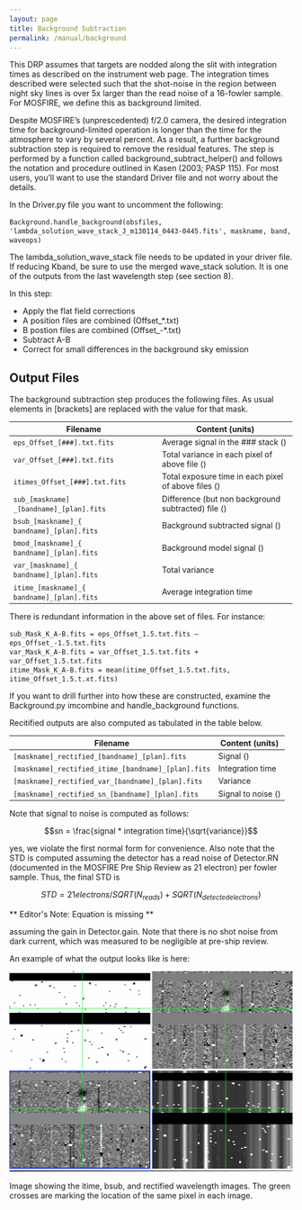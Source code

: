 ```yaml
---
layout: page
title: Background Subtraction
permalink: /manual/background
---
```


This DRP assumes that targets are nodded along the slit with integration times as described on the instrument web page. The integration times described were selected such that the shot-noise in the region between night sky lines is over 5x larger than the read noise of a 16-fowler sample. For MOSFIRE, we define this as background limited.

Despite MOSFIRE’s (unprescedented) f/2.0 camera, the desired integration time for background-limited operation is longer than the time for the atmosphere to vary by several percent. As a result, a further background subtraction step is required to remove the residual features. The step is performed by a function called background_subtract_helper() and follows the notation and procedure outlined in Kasen (2003; PASP 115). For most users, you’ll want to use the standard Driver file and not worry about the details. 

In the Driver.py file you want to uncomment the following:

    Background.handle_background(obsfiles, 'lambda_solution_wave_stack_J_m130114_0443-0445.fits', maskname, band, waveops)

The lambda_solution_wave_stack file needs to be updated in your driver file. If reducing Kband, be sure to use the merged wave_stack solution. It is one of the outputs from the last wavelength step (see section 8).

In this step:

* Apply the flat field corrections 
* A position files are combined (Offset_*.txt)
* B postion files are combined (Offset_-*.txt)
* Subtract A-B
* Correct for small differences in the background sky emission

## Output Files

The background subtraction step produces the following files. As usual elements in [brackets] are replaced with the value for that mask.

| Filename                         | Content (units)                                                             |
|----------------------------------|-----------------------------------------------------------------------------|
| `eps_Offset_[###].txt.fits` | Average signal in the ### stack ()            |
| `var_Offset_[###].txt.fits` | Total variance in each pixel of above file () |
| `itimes_Offset_[###].txt.fits` | Total exposure time in each pixel of above files () |
| `sub_[maskname] _[bandname]_[plan].fits` | Difference (but non background subtracted) file () |
| `bsub_[maskname]_{ bandname]_[plan].fits` | Background subtracted signal () |
| `bmod_[maskname]_{ bandname]_[plan].fits` | Background model signal () |
| `var_[maskname]_{ bandname]_[plan].fits` | Total variance |
| `itime_[maskname]_{ bandname]_[plan].fits` | Average integration time |

There is redundant information in the above set of files. For instance:

    sub_Mask_K_A-B.fits = eps_Offset_1.5.txt.fits – eps_Offset_-1.5.txt.fits
    var_Mask_K_A-B.fits = var_Offset_1.5.txt.fits + var_Offset_1.5.txt.fits
    itime_Mask_K_A-B.fits = mean(itime_Offset_1.5.txt.fits, itime_Offset_1.5.t.xt.fits)

If you want to drill further into how these are constructed, examine the Background.py imcombine and handle_background functions.

Recitified outputs are also computed as tabulated in the table below.

| Filename                         | Content (units)                                                             |
|----------------------------------|-----------------------------------------------------------------------------|
| `[maskname]_rectified_[bandname]_[plan].fits` | Signal () |
| `[maskname]_rectified_itime_[bandname]_[plan].fits` | Integration time  |
| `[maskname]_rectified_var_[bandname]_[plan].fits` | Variance  |
| `[maskname]_rectified_sn_[bandname]_[plan].fits` | Signal to noise () |

Note that signal to noise is computed as follows:

$$sn = \frac{signal * integration time}{\sqrt{variance}}$$

yes, we violate the first normal form for convenience. Also note that the STD is computed assuming the detector has a read noise of Detector.RN (documented in the MOSFIRE Pre Ship Review as 21 electron) per fowler sample. Thus, the final STD is

$$STD = 21 electrons / SQRT(N_{reads}) + SQRT(N_{detected electrons})$$

** Editor's Note: Equation is missing **

assuming the gain in Detector.gain. Note that there is no shot noise from dark current, which was measured to be negligible at pre-ship review.

An example of what the output looks like is here:

![Screenshot](image6.png "Image showing the itime, bsub, and rectified wavelength images. The green crosses are marking the location of the same pixel in each image.")

Image showing the itime, bsub, and rectified wavelength images. The green crosses are marking the location of the same pixel in each image.

